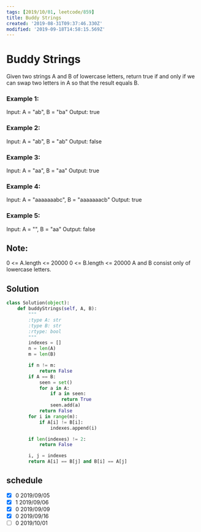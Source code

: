 ```yaml
---
tags: [2019/10/01, leetcode/859]
title: Buddy Strings
created: '2019-08-31T09:37:46.330Z'
modified: '2019-09-18T14:58:15.569Z'
---
```


# Buddy Strings

Given two strings A and B of lowercase letters, return true if and only if we can swap two letters in A so that the result equals B.


### Example 1:

Input: A = "ab", B = "ba"
Output: true

### Example 2:

Input: A = "ab", B = "ab"
Output: false

### Example 3:

Input: A = "aa", B = "aa"
Output: true

### Example 4:

Input: A = "aaaaaaabc", B = "aaaaaaacb"
Output: true

### Example 5:

Input: A = "", B = "aa"
Output: false


## Note:

0 <= A.length <= 20000
0 <= B.length <= 20000
A and B consist only of lowercase letters.

## Solution

```python
class Solution(object):
    def buddyStrings(self, A, B):
        """
        :type A: str
        :type B: str
        :rtype: bool
        """
        indexes = []
        n = len(A)
        m = len(B)

        if n != m:
            return False
        if A == B:
            seen = set()
            for a in A:
                if a in seen:
                    return True
                seen.add(a)
            return False
        for i in range(m):
            if A[i] != B[i]:
                indexes.append(i)

        if len(indexes) != 2:
            return False

        i, j = indexes
        return A[i] == B[j] and B[i] == A[j]
```

## schedule

* [x] 0 2019/09/05
* [x] 1 2019/09/06
* [x] 0 2019/09/09
* [x] 0 2019/09/16
* [ ] 0 2019/10/01
